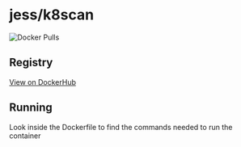 # jess/k8scan

![Docker Pulls](https://img.shields.io/docker/pulls/jess/k8scan)



## Registry

[View on DockerHub](https://hub.docker.com/r/jess/k8scan)

## Running

Look inside the Dockerfile to find the commands needed to run the container
